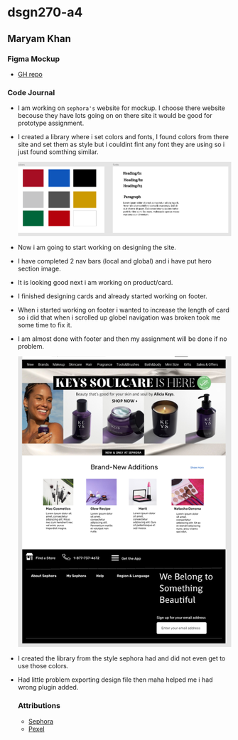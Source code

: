 # dsgn270-a4

## Maryam Khan

### Figma Mockup

- [GH repo](https://github.com/maryambkhan/dsgn270-a4)

### Code Journal

- I am working on `sephora's` website for mockup. I choose there website becouse they have 
   lots going on on there site it would be good for prototype assignment.
- I created a library where i set colors and fonts, I found colors from there site and set them as style
   but i couldint fint any font they are using so i just found somthing similar.

    ![Libray style](assets/images/library.PNG)

- Now i am going to start working on designing the site.
- I have completed 2 nav bars (local and global) and i have put hero section image.
- It is looking good next i am working on product/card.
- I finished designing cards and already started working on footer.
- When i started working on footer i wanted to increase the length of card so i did that 
  when i scrolled up globel navigation was broken took me some time to fix it.
- I am almost done with footer and then my assignment will be done if no problem.

  ![Sephora Site Mockup](assets/images/work-in-process.PNG)
- I created the library from the style sephora had and did not even get to use those colors.
- Had little problem exporting design file then maha helped me i had wrong plugin added.

  ### Attributions

  - [Sephora](https://www.sephora.com/ca/en/)
  - [Pexel](https://www.pexels.com/search/cosmetics/)